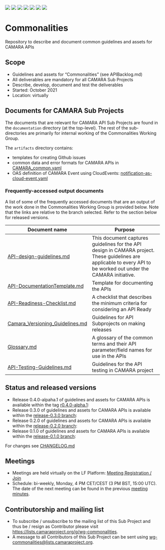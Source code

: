 <a href="https://github.com/camaraproject/Commonalities/commits/" title="Last Commit"><img src="https://img.shields.io/github/last-commit/camaraproject/Commonalities?style=plastic"></a>
<a href="https://github.com/camaraproject/Commonalities/issues" title="Open Issues"><img src="https://img.shields.io/github/issues/camaraproject/Commonalities?style=plastic"></a>
<a href="https://github.com/camaraproject/Commonalities/pulls" title="Open Pull Requests"><img src="https://img.shields.io/github/issues-pr/camaraproject/Commonalities?style=plastic"></a>
<a href="https://github.com/camaraproject/Commonalities/graphs/contributors" title="Contributors"><img src="https://img.shields.io/github/contributors/camaraproject/Commonalities?style=plastic"></a>
<a href="https://github.com/camaraproject/Commonalities" title="Repo Size"><img src="https://img.shields.io/github/repo-size/camaraproject/Commonalities?style=plastic"></a>
<a href="https://github.com/camaraproject/Commonalities/blob/main/LICENSE" title="License"><img src="https://img.shields.io/badge/License-Apache%202.0-green.svg?style=plastic"></a>
<img src="https://img.shields.io/badge/Working%20Group-red">

# Commonalities
Repository to describe and document common guidelines and assets for CAMARA APIs

## Scope
* Guidelines and assets for “Commonalities” (see APIBacklog.md)  
* All deliverables are mandatory for all CAMARA Sub Projects 
* Describe, develop, document and test the deliverables
* Started: October 2021
* Location: virtually

## Documents for CAMARA Sub Projects

The documents that are relevant for CAMARA API Sub Projects are found in the `documentation` directory (at the top-level). The rest of the sub-directories are primarily for internal working of the Commonalities Working Group.

The `artifacts` directory contains:
* templates for creating Github issues
* common data and error formats for CAMARA APIs in [CAMARA_common.yaml](artifacts/CAMARA_common.yaml)
* OAS definition of CAMARA Event using CloudEvents: [notification-as-cloud-event.yaml](artifacts/notification-as-cloud-event.yaml)

### Frequently-accessed output documents

A list of some of the frequently accessed documents that are an output of the work done in the Commonalities Working Group is provided below. Note that the links are relative to the branch selected. Refer to the section below for released versions. 

| Document name                                                                                                                             | Purpose                                                                                                                                                            |
|-------------------------------------------------------------------------------------------------------------------------------------------|--------------------------------------------------------------------------------------------------------------------------------------------------------------------|
 | [API-design-guidelines.md](documentation/API-design-guidelines.md)               | This document captures guidelines for the API design in CAMARA project. These guidelines are applicable to every API to be worked out under the CAMARA initiative. |
| [API-DocumentationTemplate.md](documentation/API-DocumentationTemplate.md)       | Template for documenting the APIs                                                                                                                                  |
| [API-Readiness-Checklist.md](documentation/API-Readiness-Checklist.md)           | A checklist that describes the minimum criteria for considering an API Ready                                                                                       |
| [Camara_Versioning_Guidelines.md](documentation/Camara_Versioning_Guidelines.md) | Guidelines for API Subprojects on making releases                                                                                                                  |
| [Glossary.md](documentation/Glossary.md)                                         | A glossary of the common terms and their API parameter/field names for use in the APIs                                                                             |
| [API-Testing-Guidelines.md](documentation/API-Testing-Guidelines.md)             | Guidelines for the API testing in CAMARA project                                                                                                   |



## Status and released versions


* Release 0.4.0-alpaha.1 of guidelines and assets for CAMARA APIs is available within the tag [r0.4.0-alpha.1](https://github.com/camaraproject/Commonalities/tree/r0.4.0-alpha.1):
* Release 0.3.0 of guidelines and assets for CAMARA APIs is available within the [release-0.3.0 branch](https://github.com/camaraproject/Commonalities/tree/release-0.3.0):
* Release 0.2.0 of guidelines and assets for CAMARA APIs is available within the [release-0.2.0 branch](https://github.com/camaraproject/Commonalities/tree/release-0.2.0):
* Release 0.1.0 of guidelines and assets for CAMARA APIs is available within the [release-0.1.0 branch](https://github.com/camaraproject/Commonalities/tree/release-0.1.0):

For changes see [CHANGELOG.md](https://github.com/camaraproject/Commonalities/blob/main/CHANGELOG.md)

## Meetings
* Meetings are held virtually on the LF Platform: [Meeting Registration / Join](https://zoom-lfx.platform.linuxfoundation.org/meeting/91016460698?password=d031b0e3-8d49-49ae-958f-af3213b1e547)
* Schedule: bi-weekly, Monday, 4 PM CET/CEST (3 PM BST, 15:00 UTC). The date of the next meeting can be found in the previous [meeting minutes](https://wiki.camaraproject.org/display/CAM/2024+Commonalities+WG+Minutes).


## Contributorship and mailing list
* To subscribe / unsubscribe to the mailing list of this Sub Project and thus be / resign as Contributor please visit <https://lists.camaraproject.org/g/wg-commonalities>.
* A message to all Contributors of this Sub Project can be sent using <wg-commonalities@lists.camaraproject.org>.
